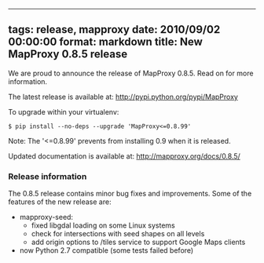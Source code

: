 
---
tags: release, mapproxy
date: 2010/09/02 00:00:00
format: markdown
title: New MapProxy 0.8.5 release
---

We are proud to announce the release of MapProxy 0.8.5. Read on for more information.

The latest release is available at: <http://pypi.python.org/pypi/MapProxy>

To upgrade within your virtualenv:

    $ pip install --no-deps --upgrade 'MapProxy<=0.8.99'

Note: The '<=0.8.99' prevents from installing 0.9 when it is released.

Updated documentation is available at: <http://mapproxy.org/docs/0.8.5/>

### Release information ###

The 0.8.5 release contains minor bug fixes and improvements.
Some of the features of the new release are:

  - mapproxy-seed:
    - fixed libgdal loading on some Linux systems
    - check for intersections with seed shapes on all levels
    - add origin options to /tiles service to support Google Maps clients
  - now Python 2.7 compatible (some tests failed before)
